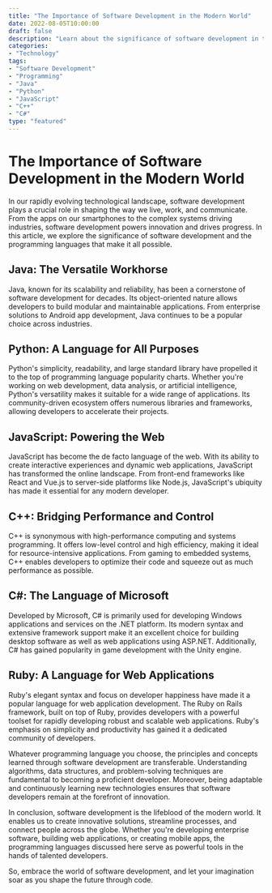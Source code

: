 ```yaml
--- 
title: "The Importance of Software Development in the Modern World" 
date: 2022-08-05T10:00:00 
draft: false 
description: "Learn about the significance of software development in today's society and the various programming languages that drive it." 
categories: 
- "Technology" 
tags: 
- "Software Development" 
- "Programming" 
- "Java" 
- "Python" 
- "JavaScript" 
- "C++" 
- "C#" 
type: "featured" 
--- 
```


# The Importance of Software Development in the Modern World

In our rapidly evolving technological landscape, software development plays a crucial role in shaping the way we live, work, and communicate. From the apps on our smartphones to the complex systems driving industries, software development powers innovation and drives progress. In this article, we explore the significance of software development and the programming languages that make it all possible.

## Java: The Versatile Workhorse
Java, known for its scalability and reliability, has been a cornerstone of software development for decades. Its object-oriented nature allows developers to build modular and maintainable applications. From enterprise solutions to Android app development, Java continues to be a popular choice across industries.

## Python: A Language for All Purposes
Python's simplicity, readability, and large standard library have propelled it to the top of programming language popularity charts. Whether you're working on web development, data analysis, or artificial intelligence, Python's versatility makes it suitable for a wide range of applications. Its community-driven ecosystem offers numerous libraries and frameworks, allowing developers to accelerate their projects.

## JavaScript: Powering the Web
JavaScript has become the de facto language of the web. With its ability to create interactive experiences and dynamic web applications, JavaScript has transformed the online landscape. From front-end frameworks like React and Vue.js to server-side platforms like Node.js, JavaScript's ubiquity has made it essential for any modern developer.

## C++: Bridging Performance and Control
C++ is synonymous with high-performance computing and systems programming. It offers low-level control and high efficiency, making it ideal for resource-intensive applications. From gaming to embedded systems, C++ enables developers to optimize their code and squeeze out as much performance as possible.

## C#: The Language of Microsoft
Developed by Microsoft, C# is primarily used for developing Windows applications and services on the .NET platform. Its modern syntax and extensive framework support make it an excellent choice for building desktop software as well as web applications using ASP.NET. Additionally, C# has gained popularity in game development with the Unity engine.

## Ruby: A Language for Web Applications
Ruby's elegant syntax and focus on developer happiness have made it a popular language for web application development. The Ruby on Rails framework, built on top of Ruby, provides developers with a powerful toolset for rapidly developing robust and scalable web applications. Ruby's emphasis on simplicity and productivity has gained it a dedicated community of developers.

Whatever programming language you choose, the principles and concepts learned through software development are transferable. Understanding algorithms, data structures, and problem-solving techniques are fundamental to becoming a proficient developer. Moreover, being adaptable and continuously learning new technologies ensures that software developers remain at the forefront of innovation.

In conclusion, software development is the lifeblood of the modern world. It enables us to create innovative solutions, streamline processes, and connect people across the globe. Whether you're developing enterprise software, building web applications, or creating mobile apps, the programming languages discussed here serve as powerful tools in the hands of talented developers.

So, embrace the world of software development, and let your imagination soar as you shape the future through code.
